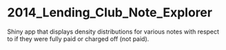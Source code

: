 # 2014_Lending_Club_Note_Explorer
Shiny app that displays density distributions for various notes with respect to if they were fully paid or charged off (not paid).

